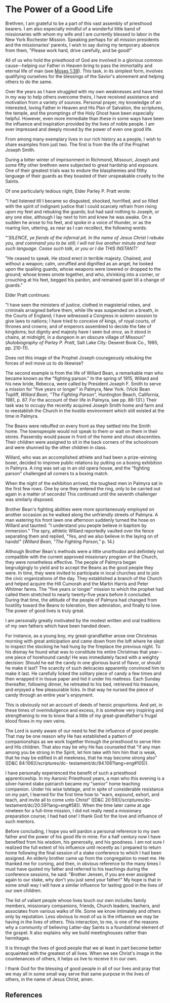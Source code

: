 # The Power of a Good Life

Brethren, I am grateful to be a part of this vast assembly of priesthood
bearers. I am also especially mindful of a wonderful little band of
missionaries with whom my wife and I are currently blessed to labor in the New
York Rochester Mission. Speaking perhaps for all mission presidents and the
missionaries' parents, I wish to say during my temporary absence from them,
"Please work hard, drive carefully, and be good!"

All of us who hold the priesthood of God are involved in a glorious common
cause--helping our Father in Heaven bring to pass the immortality and eternal
life of man (see [Moses 1:39](/scriptures/pgp/moses/1.39?lang=eng#38)). This
task, in its simplest form, involves qualifying ourselves for the blessings of
the Savior's atonement and helping others to do the same.

Over the years as I have struggled with my own weaknesses and have tried in my
way to help others overcome theirs, I have received assistance and motivation
from a variety of sources. Personal prayer, my knowledge of an interested,
loving Father in Heaven and His Plan of Salvation, the scriptures, the temple,
and the promptings of the Holy Ghost have been especially helpful. However,
even more immediate than these in some ways have been the influence and
inspiration provided by the lives of noble people. I am ever impressed and
deeply moved by the power of even one good life.

From among many exemplary lives in our rich history as a people, I wish to
share examples from just two. The first is from the life of the Prophet Joseph
Smith.

During a bitter winter of imprisonment in Richmond, Missouri, Joseph and some
fifty other brethren were subjected to great hardship and exposure. One of
their greatest trials was to endure the blasphemies and filthy language of
their guards as they boasted of their unspeakable cruelty to the Saints.

Of one particularly tedious night, Elder Parley P. Pratt wrote:

"I had listened till I became so disgusted, shocked, horrified, and so filled
with the spirit of indignant justice that I could scarcely refrain from rising
upon my feet and rebuking the guards; but had said nothing to Joseph, or any
one else, although I lay next to him and knew he was awake. On a sudden he
arose to his feet, and spoke in a voice of thunder, or as the roaring lion,
uttering, as near as I can recollect, the following words:

"'_SILENCE, ye fiends of the infernal pit. In the name of Jesus Christ I
rebuke you, and command you to be still; I will not live another minute and
hear such language. Cease such talk, or you or I die THIS INSTANT!'_

"He ceased to speak. He stood erect in terrible majesty. Chained, and without
a weapon; calm, unruffled and dignified as an angel, he looked upon the
quailing guards, whose weapons were lowered or dropped to the ground; whose
knees smote together, and who, shrinking into a corner, or crouching at his
feet, begged his pardon, and remained quiet till a change of guards."

Elder Pratt continues:

"I have seen the ministers of justice, clothed in magisterial robes, and
criminals arraigned before them, while life was suspended on a breath, in the
Courts of England; I have witnessed a Congress in solemn session to give laws
to nations; I have tried to conceive of kings, of royal courts, of thrones and
crowns; and of emperors assembled to decide the fate of kingdoms; but dignity
and majesty have I seen but _once,_ as it stood in chains, at midnight, in a
dungeon in an obscure village of Missouri" (_Autobiography of Parley P.
Pratt,_ Salt Lake City: Deseret Book Co., 1985, pp. 210-11).

Does not this image of the Prophet Joseph courageously rebuking the forces of
evil move us to do likewise?

The second example is from the life of Willard Bean, a remarkable man who
became known as the "fighting parson." In the spring of 1915, Willard and his
new bride, Rebecca, were called by President Joseph F. Smith to serve a
mission for "five years or longer" in Palmyra, New York. (Vicki Bean Topliff,
_Willard Bean, "The Fighting Parson",_ Huntington Beach, California, 1981, p.
87. For the account of their life in Palmyra, see pp. 86-131.) Their task was
to occupy the recently acquired Joseph Smith home and farm and to reestablish
the Church in the hostile environment which still existed at the time in
Palmyra.

The Beans were rebuffed on every front as they settled into the Smith home.
The townspeople would not speak to them or wait on them in their stores.
Passersby would pause in front of the home and shout obscenities. Their
children were assigned to sit in the back corners of the schoolroom and were
shunned by the other children in class.

Willard, who was an accomplished athlete and had been a prize-winning boxer,
decided to improve public relations by putting on a boxing exhibition in
Palmyra. A ring was set up in an old opera house, and the "fighting parson"
challenged all comers to a boxing match.

When the night of the exhibition arrived, the toughest men in Palmyra sat in
the first few rows. One by one they entered the ring, only to be carried out
again in a matter of seconds! This continued until the seventh challenger was
similarly disposed.

Brother Bean's fighting abilities were more spontaneously employed on another
occasion as he walked along the unfriendly streets of Palmyra. A man watering
his front lawn one afternoon suddenly turned the hose on Willard and taunted:
"I understand you people believe in baptism by immersion." The spry, athletic
Willard reportedly vaulted over the fence separating them and replied, "Yes,
and we also believe in the laying on of hands!" (_Willard Bean, "The Fighting
Parson,"_ p. 14.)

Although Brother Bean's methods were a little unorthodox and definitely not
compatible with the current approved missionary program of the Church, they
were nonetheless effective. The people of Palmyra began begrudgingly to yield
and to accept the Beans as the good people they were. In time, they were
invited to participate in local churches and to join the civic organizations
of the day. They established a branch of the Church and helped acquire the
Hill Cumorah and the Martin Harris and Peter Whitmer farms. The "five years or
longer" mission to which the prophet had called them stretched to nearly
twenty-five years before it concluded. During that time, the attitude of the
people of Palmyra had changed from hostility toward the Beans to toleration,
then admiration, and finally to love. The power of good lives is truly great.

I am personally greatly motivated by the modest written and oral traditions of
my own fathers which have been handed down.

For instance, as a young boy, my great-grandfather arose one Christmas morning
with great anticipation and came down from the loft where he slept to inspect
the stocking he had hung by the fireplace the previous night. To his dismay he
found what was to constitute his entire Christmas that year--one piece of
horehound candy! He was immediately faced with a weighty decision: Should he
eat the candy in one glorious burst of flavor, or should he make it last? The
scarcity of such delicacies apparently convinced him to make it last. He
carefully licked the solitary piece of candy a few times and then wrapped it
in tissue paper and hid it under his mattress. Each Sunday thereafter,
following dinner, he retreated to his bed, retrieved his treasure, and enjoyed
a few pleasurable licks. In that way he nursed the piece of candy through an
entire year's enjoyment.

This is obviously not an account of deeds of heroic proportions. And yet, in
these times of overindulgence and excess, it is somehow very inspiring and
strengthening to me to know that a little of my great-grandfather's frugal
blood flows in my own veins.

The Lord is surely aware of our need to feel the influence of good people.
That may be one reason why He has established a pattern of companionships as
we work together through the priesthood to serve Him and His children. That
also may be why He has counseled that "if any man among you be strong in the
Spirit, let him take with him him that is weak, that he may be edified in all
meekness, that he may become strong also" ([D&amp;C 84:106](/scriptures/dc-
testament/dc/84.106?lang=eng#105)).

I have personally experienced the benefit of such a priesthood apprenticeship.
In my Aaronic Priesthood years, a man who this evening is a silver-haired
stake patriarch became my "senior" home teaching companion. Under his wise
tutelage, and in spite of considerable resistance on my part, I learned for
the first time how to "warn, expound, exhort, and teach, and invite all to
come unto Christ" ([D&amp;C 20:59](/scriptures/dc-
testament/dc/20.59?lang=eng#58)). When the time later came at age nineteen for
a full-time mission, I did not really need a missionary preparation course; I
had had one! I thank God for the love and influence of such mentors.

Before concluding, I hope you will pardon a personal reference to my own
father and the power of his good life in mine. For a half century now I have
benefited from his wisdom, his generosity, and his goodness. I am not sure I
realized the full extent of his influence until recently as I prepared to
return home following the final session of a stake conference to which I had
been assigned. An elderly brother came up from the congregation to meet me. He
thanked me for coming, and then, in obvious reference to the many times I must
have quoted my father and referred to his teachings during the conference
sessions, he said: "Brother Jensen, if you are ever assigned again to our
stake, why don't you just send your father!" My hope is that in some small way
I will have a similar influence for lasting good in the lives of our own
children.

The list of valiant people whose lives touch our own includes family members,
missionary companions, friends, Church leaders, teachers, and associates from
various walks of life. Some we know intimately and others only by reputation.
Less obvious to most of us is the influence we may be having in the lives of
others. This interaction, to me, is one of the reasons why a community of
believing Latter-day Saints is a foundational element of the gospel. It also
explains why we build meetinghouses rather than hermitages.

It is through the lives of good people that we at least in part become better
acquainted with the greatest of all lives. When we see Christ's image in the
countenances of others, it helps us live to receive it in our own.

I thank God for the blessing of good people in all of our lives and pray that
we may all in some small way serve that same purpose in the lives of others,
in the name of Jesus Christ, amen.

## References

